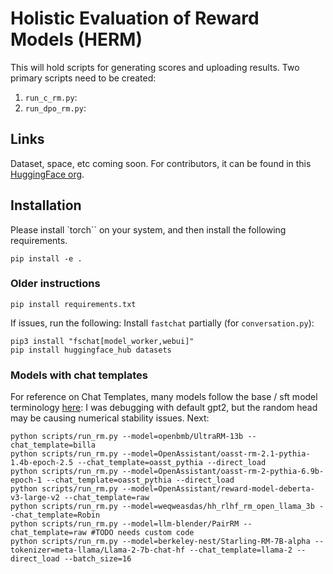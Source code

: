 # Holistic Evaluation of Reward Models (HERM)

This will hold scripts for generating scores and uploading results.
Two primary scripts need to be created:
1. `run_c_rm.py`:
2. `run_dpo_rm.py`:

## Links
Dataset, space, etc coming soon.
For contributors, it can be found in this [HuggingFace org](https://huggingface.co/ai2-rlhf-collab).

## Installation
Please install `torch`` on your system, and then install the following requirements.
```
pip install -e .
```

### Older instructions
```
pip install requirements.txt
```

If issues, run the following:
Install `fastchat` partially (for `conversation.py`):
```
pip3 install "fschat[model_worker,webui]"
pip install huggingface_hub datasets
```


### Models with chat templates
For reference on Chat Templates, many models follow the base / sft model terminology [here](https://github.com/lm-sys/FastChat/blob/main/fastchat/conversation.py):
I was debugging with default gpt2, but the random head may be causing numerical stability issues.
Next:
```
python scripts/run_rm.py --model=openbmb/UltraRM-13b --chat_template=billa
python scripts/run_rm.py --model=OpenAssistant/oasst-rm-2.1-pythia-1.4b-epoch-2.5 --chat_template=oasst_pythia --direct_load
python scripts/run_rm.py --model=OpenAssistant/oasst-rm-2-pythia-6.9b-epoch-1 --chat_template=oasst_pythia --direct_load
python scripts/run_rm.py --model=OpenAssistant/reward-model-deberta-v3-large-v2 --chat_template=raw
python scripts/run_rm.py --model=weqweasdas/hh_rlhf_rm_open_llama_3b --chat_template=Robin
python scripts/run_rm.py --model=llm-blender/PairRM --chat_template=raw #TODO needs custom code
python scripts/run_rm.py --model=berkeley-nest/Starling-RM-7B-alpha --tokenizer=meta-llama/Llama-2-7b-chat-hf --chat_template=llama-2 --direct_load --batch_size=16
```